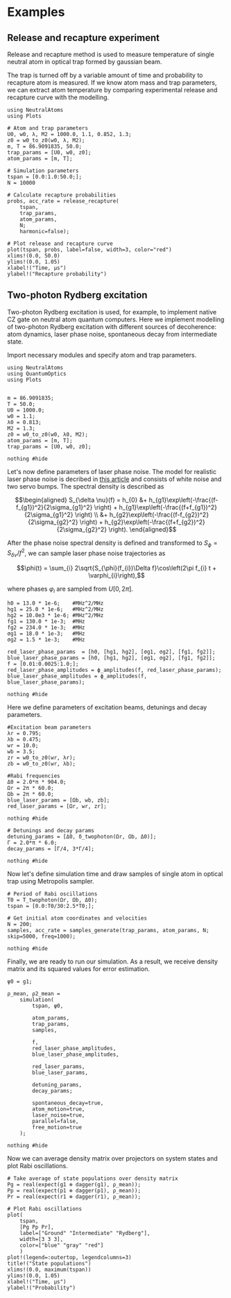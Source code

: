# Examples

## Release and recapture experiment

Release and recapture method is used to measure temperature of single neutral atom in optical trap formed by gaussian beam.

The trap is turned off by a variable amount of time and probability to recapture atom is measured. If we know atom mass and trap parameters, we can extract atom temperature by comparing experimental release and recapture curve with the modelling.

```@example
using NeutralAtoms
using Plots

# Atom and trap parameters
U0, w0, λ, M2 = 1000.0, 1.1, 0.852, 1.3;
z0 = w0_to_z0(w0, λ, M2);
m, T = 86.9091835, 50.0;
trap_params = [U0, w0, z0];
atom_params = [m, T];

# Simulation parameters
tspan = [0.0:1.0:50.0;];
N = 10000 

# Calculate recapture probabilities
probs, acc_rate = release_recapture(
    tspan, 
    trap_params, 
    atom_params, 
    N; 
    harmonic=false);

# Plot release and recapture curve
plot(tspan, probs, label=false, width=3, color="red")
xlims!(0.0, 50.0)
ylims!(0.0, 1.05)
xlabel!("Time, μs")
ylabel!("Recapture probability")
```

## Two-photon Rydberg excitation

Two-photon Rydberg excitation is used, for example, to implement native CZ gate on neutral atom quantum computers. Here we implement modelling of two-photon Rydberg excitation with different sources of decoherence: atom dynamics, laser phase noise, spontaneous decay from intermediate state.

Import necessary modules and specify atom and trap parameters.

```@example rydberg
using NeutralAtoms
using QuantumOptics
using Plots


m = 86.9091835;   
T = 50.0;
U0 = 1000.0;
w0 = 1.1;
λ0 = 0.813;
M2 = 1.3;
z0 = w0_to_z0(w0, λ0, M2);
atom_params = [m, T];
trap_params = [U0, w0, z0];    

nothing #hide
```

Let's now define parameters of laser phase noise. The model for realistic laser phase noise is decribed in [this article](https://arxiv.org/abs/2210.11007) and consists of white noise and two servo bumps. The spectral density is described as

```math
\begin{aligned}
    S_{\delta \nu}(f) = h_{0} &+ h_{g1}\exp\left(-\frac{(f-f_{g1})^2}{2\sigma_{g1}^2} \right) + h_{g1}\exp\left(-\frac{(f+f_{g1})^2}{2\sigma_{g1}^2} \right) \\
    &+ h_{g2}\exp\left(-\frac{(f-f_{g2})^2}{2\sigma_{g2}^2} \right) + h_{g2}\exp\left(-\frac{(f+f_{g2})^2}{2\sigma_{g2}^2} \right).
\end{aligned}
```

After the phase noise spectral density is defined and transformed to $S_{\phi} = S_{\delta \nu}/f^{2}$, we can sample laser phase noise trajectories as

```math
\phi(t) = \sum_{i} 2\sqrt{S_{\phi}(f_{i})\Delta f}\cos\left(2\pi f_{i} t + \varphi_{i}\right),
```

where phases $\varphi_{i}$ are sampled from $U[0,2\pi]$.

```@example rydberg
h0 = 13.0 * 1e-6;    #MHz^2/MHz
hg1 = 25.0 * 1e-6;   #MHz^2/MHz
hg2 = 10.0e3 * 1e-6; #MHz^2/MHz
fg1 = 130.0 * 1e-3;  #MHz
fg2 = 234.0 * 1e-3;  #MHz
σg1 = 18.0 * 1e-3;   #MHz
σg2 = 1.5 * 1e-3;    #MHz

red_laser_phase_params  = [h0, [hg1, hg2], [σg1, σg2], [fg1, fg2]];
blue_laser_phase_params = [h0, [hg1, hg2], [σg1, σg2], [fg1, fg2]];
f = [0.01:0.0025:1.0;];
red_laser_phase_amplitudes = ϕ_amplitudes(f, red_laser_phase_params);
blue_laser_phase_amplitudes = ϕ_amplitudes(f, blue_laser_phase_params);

nothing #hide
```

Here we define parameters of excitation beams, detunings and decay parameters.

```@example rydberg
#Excitation beam parameters
λr = 0.795;
λb = 0.475;
wr = 10.0;
wb = 3.5;
zr = w0_to_z0(wr, λr);
zb = w0_to_z0(wr, λb);

#Rabi frequencies
Δ0 = 2.0*π * 904.0;
Ωr = 2π * 60.0;
Ωb = 2π * 60.0;
blue_laser_params = [Ωb, wb, zb];
red_laser_params = [Ωr, wr, zr];

nothing #hide
```

```@example rydberg
# Detunings and decay params
detuning_params = [Δ0, δ_twophoton(Ωr, Ωb, Δ0)];
Γ = 2.0*π * 6.0;
decay_params = [Γ/4, 3*Γ/4];

nothing #hide
```

Now let's define simulation time and draw samples of single atom in optical trap using Metropolis sampler.

```@example rydberg
# Period of Rabi oscillations
T0 = T_twophoton(Ωr, Ωb, Δ0);
tspan = [0.0:T0/30:2.5*T0;];

# Get initial atom coordinates and velocities
N = 200;
samples, acc_rate = samples_generate(trap_params, atom_params, N; skip=5000, freq=1000);

nothing #hide
```

Finally, we are ready to run our simulation. As a result, we receive density matrix and its squared values for error estimation.

```@example rydberg
ψ0 = g1;

ρ_mean, ρ2_mean = 
    simulation(
        tspan, ψ0, 
        
        atom_params,
        trap_params,
        samples,
        
        f,
        red_laser_phase_amplitudes,
        blue_laser_phase_amplitudes,
        
        red_laser_params,
        blue_laser_params,
        
        detuning_params,
        decay_params;
        
        spontaneous_decay=true,
        atom_motion=true,
        laser_noise=true,
        parallel=false,
        free_motion=true
    );

nothing #hide
```

Now we can average density matrix over projectors on system states and plot Rabi oscillations.

```@example rydberg
# Take average of state populations over density matrix
Pg = real(expect(g1 ⊗ dagger(g1), ρ_mean)); 
Pp = real(expect(p1 ⊗ dagger(p1), ρ_mean)); 
Pr = real(expect(r1 ⊗ dagger(r1), ρ_mean));

# Plot Rabi oscillations
plot(
    tspan, 
    [Pg Pp Pr], 
    label=["Ground" "Intermediate" "Rydberg"], 
    width=[3 3 3], 
    color=["blue" "gray" "red"]
    )
plot!(legend=:outertop, legendcolumns=3)
title!("State populations")
xlims!(0.0, maximum(tspan))
ylims!(0.0, 1.05)
xlabel!("Time, μs")
ylabel!("Probability")
```
